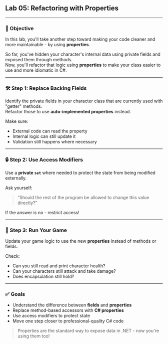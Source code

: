 ## Lab 05: Refactoring with Properties

---

### 🎯 Objective

In this lab, you'll take another step toward making your code cleaner and more maintainable - by using **properties**.

So far, you've hidden your character's internal data using private fields and exposed them through methods.  
Now, you'll refactor that logic using **properties** to make your class easier to use and more idiomatic in C#.

---

### 🛠 Step 1: Replace Backing Fields

Identify the private fields in your character class that are currently used with "getter" methods.  
Refactor those to use **auto-implemented properties** instead.

Make sure:
- External code can read the property
- Internal logic can still update it
- Validation still happens where necessary

---

### 🔒 Step 2: Use Access Modifiers

Use a **private `set`** where needed to protect the state from being modified externally.

Ask yourself:  
> “Should the rest of the program be allowed to change this value directly?”

If the answer is no - restrict access!

---

### 🧪 Step 3: Run Your Game

Update your game logic to use the new **properties** instead of methods or fields.

Check:
- Can you still read and print character health?
- Can your characters still attack and take damage?
- Does encapsulation still hold?

---

### ✅ Goals

- Understand the difference between **fields** and **properties**
- Replace method-based accessors with **C# properties**
- Use access modifiers to protect state
- Move one step closer to professional-quality C# code

> Properties are the standard way to expose data in .NET - now you're using them too!
